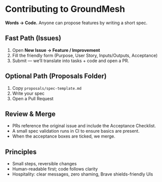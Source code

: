 ﻿# Contributing to GroundMesh

**Words → Code.** Anyone can propose features by writing a short spec.

## Fast Path (Issues)
1. Open **New Issue → Feature / Improvement**
2. Fill the friendly form (Purpose, User Story, Inputs/Outputs, Acceptance)
3. Submit — we’ll translate into tasks + code and open a PR.

## Optional Path (Proposals Folder)
1. Copy `proposals/spec-template.md`
2. Write your spec
3. Open a Pull Request

## Review & Merge
- PRs reference the original issue and include the Acceptance Checklist.
- A small spec validation runs in CI to ensure basics are present.
- When the acceptance boxes are ticked, we merge.

## Principles
- Small steps, reversible changes
- Human-readable first; code follows clarity
- Hospitality: clear messages, zero shaming, Brave shields-friendly UIs
